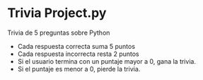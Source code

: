 # Trivia Project.py
Trivia de 5 preguntas sobre Python
- Cada respuesta correcta suma 5 puntos
- Cada respuesta incorrecta resta 2 puntos
- Si el usuario termina con un puntaje mayor a 0, gana la trivia.
- Si el puntaje es menor a 0, pierde la trivia.
